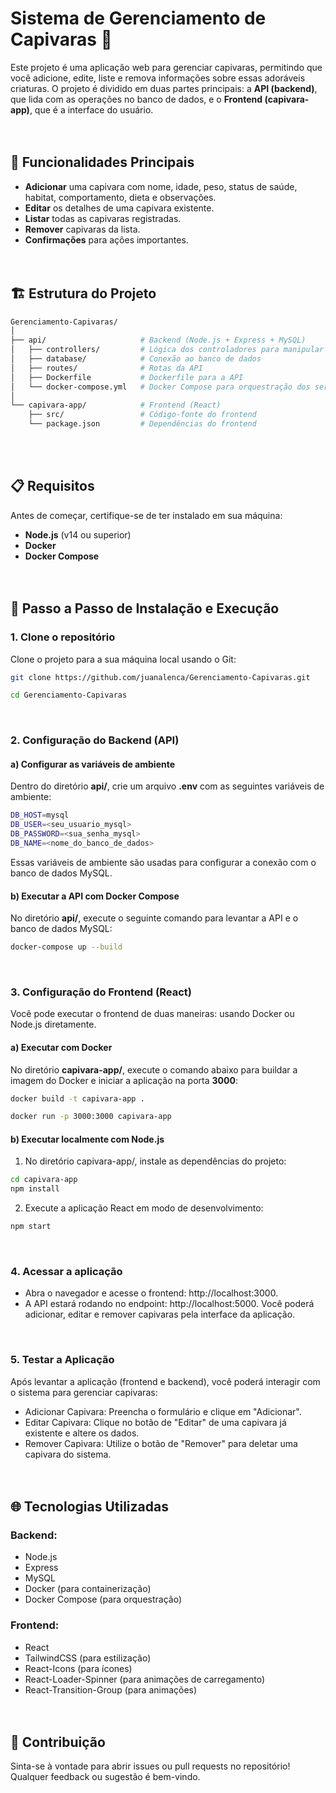 # Sistema de Gerenciamento de Capivaras 🦫

Este projeto é uma aplicação web para gerenciar capivaras, permitindo que você adicione, edite, liste e remova informações sobre essas adoráveis criaturas. O projeto é dividido em duas partes principais: a **API (backend)**, que lida com as operações no banco de dados, e o **Frontend (capivara-app)**, que é a interface do usuário.
<br><br><br>

## 🌟 Funcionalidades Principais

- **Adicionar** uma capivara com nome, idade, peso, status de saúde, habitat, comportamento, dieta e observações.
- **Editar** os detalhes de uma capivara existente.
- **Listar** todas as capivaras registradas.
- **Remover** capivaras da lista.
- **Confirmações** para ações importantes.
<br><br><br>


## 🏗️ Estrutura do Projeto

```bash
Gerenciamento-Capivaras/
│
├── api/                     # Backend (Node.js + Express + MySQL)
│   ├── controllers/         # Lógica dos controladores para manipular dados
│   ├── database/            # Conexão ao banco de dados
│   ├── routes/              # Rotas da API
│   ├── Dockerfile           # Dockerfile para a API
│   └── docker-compose.yml   # Docker Compose para orquestração dos serviços (API + MySQL)
│
└── capivara-app/            # Frontend (React)
    ├── src/                 # Código-fonte do frontend
    └── package.json         # Dependências do frontend
```
<br><br>

## 📋 Requisitos
Antes de começar, certifique-se de ter instalado em sua máquina:

- **Node.js** (v14 ou superior)
- **Docker**
- **Docker Compose**
<br><br><br>


## 🚀 Passo a Passo de Instalação e Execução

### 1. Clone o repositório
Clone o projeto para a sua máquina local usando o Git:
```bash
git clone https://github.com/juanalenca/Gerenciamento-Capivaras.git
```
```bash
cd Gerenciamento-Capivaras
```
<br>

### 2. Configuração do Backend (API)
#### a) **Configurar as variáveis de ambiente**
Dentro do diretório **api/**, crie um arquivo **.env** com as seguintes variáveis de ambiente:
```bash
DB_HOST=mysql
DB_USER=<seu_usuario_mysql>
DB_PASSWORD=<sua_senha_mysql>
DB_NAME=<nome_do_banco_de_dados>
```
Essas variáveis de ambiente são usadas para configurar a conexão com o banco de dados MySQL.

#### b) Executar a API com Docker Compose
No diretório **api/**, execute o seguinte comando para levantar a API e o banco de dados MySQL:
```bash
docker-compose up --build
```
<br>

### 3. Configuração do Frontend (React)
Você pode executar o frontend de duas maneiras: usando Docker ou Node.js diretamente.

#### a) Executar com Docker
No diretório **capivara-app/**, execute o comando abaixo para buildar a imagem do Docker e iniciar a aplicação na porta **3000**:
```bash
docker build -t capivara-app .
```
```bash
docker run -p 3000:3000 capivara-app
```

#### b) Executar localmente com Node.js
1. No diretório capivara-app/, instale as dependências do projeto:
```bash
cd capivara-app
npm install
```
2. Execute a aplicação React em modo de desenvolvimento:
```bash
npm start
```
<br>

### 4. Acessar a aplicação
- Abra o navegador e acesse o frontend: http://localhost:3000.
- A API estará rodando no endpoint: http://localhost:5000.
Você poderá adicionar, editar e remover capivaras pela interface da aplicação.<br>
<br>

### 5. Testar a Aplicação
Após levantar a aplicação (frontend e backend), você poderá interagir com o sistema para gerenciar capivaras:

- Adicionar Capivara: Preencha o formulário e clique em "Adicionar".
- Editar Capivara: Clique no botão de "Editar" de uma capivara já existente e altere os dados.
- Remover Capivara: Utilize o botão de "Remover" para deletar uma capivara do sistema.
<br><br><br>

## 🌐 Tecnologias Utilizadas

### Backend:
- Node.js
- Express
- MySQL
- Docker (para containerização)
- Docker Compose (para orquestração)

### Frontend:
- React
- TailwindCSS (para estilização)
- React-Icons (para ícones)
- React-Loader-Spinner (para animações de carregamento)
- React-Transition-Group (para animações)
<br><br><br>

## 🤝 Contribuição
Sinta-se à vontade para abrir issues ou pull requests no repositório! Qualquer feedback ou sugestão é bem-vindo.
